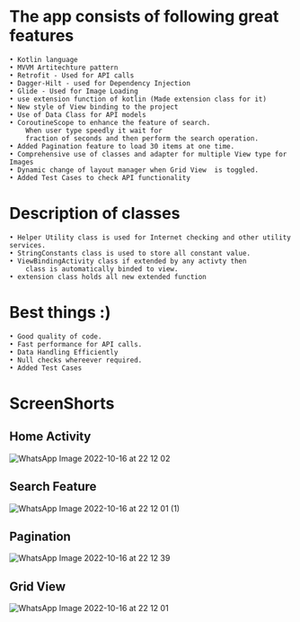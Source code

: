 # The app consists of following great features
    • Kotlin language
    • MVVM Artitechture pattern
    • Retrofit - Used for API calls
    • Dagger-Hilt - used for Dependency Injection
    • Glide - Used for Image Loading
    • use extension function of kotlin (Made extension class for it)
    • New style of View binding to the project
    • Use of Data Class for API models
    • CoroutineScope to enhance the feature of search. 
        When user type speedly it wait for 
        fraction of seconds and then perform the search operation.
    • Added Pagination feature to load 30 items at one time.
    • Comprehensive use of classes and adapter for multiple View type for Images
    • Dynamic change of layout manager when Grid View  is toggled.
    • Added Test Cases to check API functionality


# Description of classes
    • Helper Utility class is used for Internet checking and other utility services.
    • StringConstants class is used to store all constant value.
    • ViewBindingActivity class if extended by any activty then
        class is automatically binded to view. 
    • extension class holds all new extended function

# Best things :) 
    • Good quality of code.
    • Fast performance for API calls.
    • Data Handling Efficiently
    • Null checks whereever required.
    • Added Test Cases
   
# ScreenShorts



## Home Activity
![WhatsApp Image 2022-10-16 at 22 12 02](https://user-images.githubusercontent.com/37670609/196047702-96730400-218d-4f45-9b4c-4bbc6d02274b.jpeg)


## Search Feature
![WhatsApp Image 2022-10-16 at 22 12 01 (1)](https://user-images.githubusercontent.com/37670609/196047694-15fae9f9-6782-46cd-8df4-0cebbce93339.jpeg)


## Pagination
![WhatsApp Image 2022-10-16 at 22 12 39](https://user-images.githubusercontent.com/37670609/196047706-61db5fd9-a09c-46ea-a49a-9399114ae0be.jpeg)

## Grid View
![WhatsApp Image 2022-10-16 at 22 12 01](https://user-images.githubusercontent.com/37670609/196048104-eec5580e-3099-45d1-977c-43c672da3d28.jpeg)
    
    
